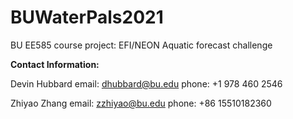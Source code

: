 # BUWaterPals2021
BU EE585 course project: EFI/NEON Aquatic forecast challenge

**Contact Information:**

Devin Hubbard
email: dhubbard@bu.edu
phone: +1 978 460 2546

Zhiyao Zhang
email: zzhiyao@bu.edu
phone: +86 15510182360
